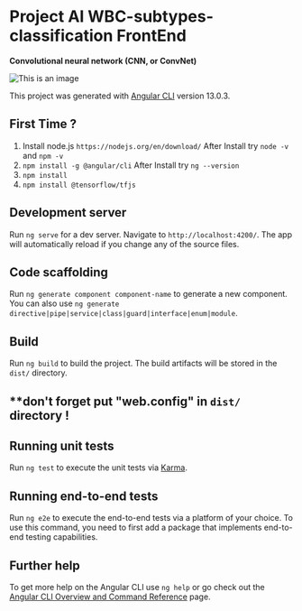 # Project AI WBC-subtypes-classification FrontEnd

**Convolutional neural network (CNN, or ConvNet)**

![This is an image](https://miro.medium.com/max/1400/1*kkyW7BR5FZJq4_oBTx3OPQ.png)

This project was generated with [Angular CLI](https://github.com/angular/angular-cli) version 13.0.3.

## First Time ?

1. Install node.js `https://nodejs.org/en/download/`
After Install try `node -v` and `npm -v`
2. `npm install -g @angular/cli` After Install try `ng --version`
3. `npm install`
4. `npm install @tensorflow/tfjs`
## Development server 

Run `ng serve` for a dev server. Navigate to `http://localhost:4200/`. The app will automatically reload if you change any of the source files.

## Code scaffolding

Run `ng generate component component-name` to generate a new component. You can also use `ng generate directive|pipe|service|class|guard|interface|enum|module`.

## Build

Run `ng build` to build the project. The build artifacts will be stored in the `dist/` directory.
## ****don't forget put "web.config" in `dist/` directory !**


## Running unit tests

Run `ng test` to execute the unit tests via [Karma](https://karma-runner.github.io).

## Running end-to-end tests

Run `ng e2e` to execute the end-to-end tests via a platform of your choice. To use this command, you need to first add a package that implements end-to-end testing capabilities.

## Further help

To get more help on the Angular CLI use `ng help` or go check out the [Angular CLI Overview and Command Reference](https://angular.io/cli) page.

